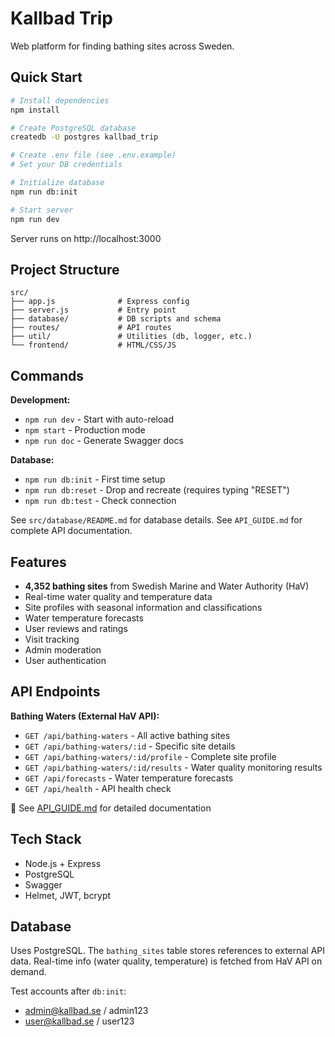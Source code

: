 # Kallbad Trip

Web platform for finding bathing sites across Sweden.

## Quick Start

```bash
# Install dependencies
npm install

# Create PostgreSQL database
createdb -U postgres kallbad_trip

# Create .env file (see .env.example)
# Set your DB credentials

# Initialize database
npm run db:init

# Start server
npm run dev
```

Server runs on http://localhost:3000

## Project Structure

```
src/
├── app.js              # Express config
├── server.js           # Entry point
├── database/           # DB scripts and schema
├── routes/             # API routes
├── util/               # Utilities (db, logger, etc.)
└── frontend/           # HTML/CSS/JS
```

## Commands

**Development:**
- `npm run dev` - Start with auto-reload
- `npm start` - Production mode
- `npm run doc` - Generate Swagger docs

**Database:**
- `npm run db:init` - First time setup
- `npm run db:reset` - Drop and recreate (requires typing "RESET")
- `npm run db:test` - Check connection

See `src/database/README.md` for database details.
See `API_GUIDE.md` for complete API documentation.

## Features

- **4,352 bathing sites** from Swedish Marine and Water Authority (HaV)
- Real-time water quality and temperature data
- Site profiles with seasonal information and classifications
- Water temperature forecasts
- User reviews and ratings
- Visit tracking
- Admin moderation
- User authentication

## API Endpoints

**Bathing Waters (External HaV API):**
- `GET /api/bathing-waters` - All active bathing sites
- `GET /api/bathing-waters/:id` - Specific site details
- `GET /api/bathing-waters/:id/profile` - Complete site profile
- `GET /api/bathing-waters/:id/results` - Water quality monitoring results
- `GET /api/forecasts` - Water temperature forecasts
- `GET /api/health` - API health check

📖 See [API_GUIDE.md](./API_GUIDE.md) for detailed documentation

## Tech Stack

- Node.js + Express
- PostgreSQL
- Swagger
- Helmet, JWT, bcrypt

## Database

Uses PostgreSQL. The `bathing_sites` table stores references to external API data.
Real-time info (water quality, temperature) is fetched from HaV API on demand.

Test accounts after `db:init`:
- admin@kallbad.se / admin123
- user@kallbad.se / user123
